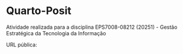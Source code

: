 # Quarto-Posit
Atividade realizada para a disciplina EPS7008-08212 (20251) - Gestão Estratégica da Tecnologia da Informação

URL pública: 
